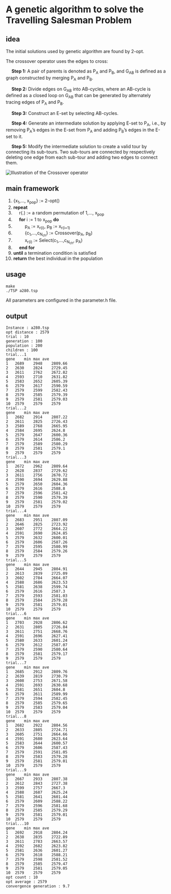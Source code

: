 # A genetic algorithm to solve the Travelling Salesman Problem

## idea

The initial solutions used by genetic algorithm  are found by 2-opt.

The crossover operator uses the edges to cross:

&emsp; **Step 1:** A pair of parents is denoted as P<sub>A</sub> and P<sub>B</sub>, and G<sub>AB</sub> is defined as a graph constructed by merging P<sub>A</sub> and P<sub>B</sub>.

&emsp; **Step 2:** Divide edges on G<sub>AB</sub> into AB-cycles, where an AB-cycle is defined as a closed loop on G<sub>AB</sub> that can be generated by alternately tracing edges of P<sub>A</sub> and P<sub>B</sub>.

&emsp; **Step 3:** Construct an E-set by selecting AB-cycles.

&emsp; **Step 4:** Generate an intermediate solution by applying E-set to P<sub>A</sub>, i.e., by removing P<sub>A</sub>’s edges in the E-set from P<sub>A</sub> and adding P<sub>B</sub>’s edges in the E-set to it.

&emsp; **Step 5:** Modify the intermediate solution to create a valid tour by connecting its sub-tours. Two sub-tours are connected by respectively deleting one edge from each sub-tour and adding two edges to connect them.

![Illustration of the Crossover operator](https://github.com/ChengziHuang/geneticAlgorithm/blob/master/figure/combinate.png)

## main framework

1. {x<sub>1</sub>,..., x<sub>pop</sub>} := 2-opt()
2. **repeat**
3. &emsp; r(.) := a random permutation of 1,..., x<sub>pop</sub>
4. &emsp; **for** i := 1 to   x<sub>pop</sub> **do**
5. &emsp; &emsp; p<sub>A</sub> := x<sub>r(i)</sub>, p<sub>B</sub> := x<sub>r(i+1)</sub>
6. &emsp; &emsp; {c<sub>1</sub>,...,c<sub>N<sub>ch</sub></sub>} := Crossover(p<sub>A</sub>, p<sub>B</sub>)
7. &emsp; &emsp; x<sub>r(i)</sub> := Select(c<sub>1</sub>,...,c<sub>N<sub>ch</sub></sub>, p<sub>A</sub>)
8. &emsp; **end for**
9. **until** a termination condition is satisfied
10. **return** the best individual in the population

## usage

```shell
make
./TSP a280.tsp
```

All parameters are configured in the parameter.h file.

## output

```
Instance : a280.tsp
opt distance : 2579
trial : 10
generation : 100
population : 200
children : 100
trial...1
gene	min	max	ave
1	2689	2948	2809.66
2	2630	2824	2729.45
3	2611	2762	2672.82
4	2593	2710	2631.82
5	2583	2652	2605.39
6	2579	2617	2590.59
7	2579	2599	2582.43
8	2579	2585	2579.39
9	2579	2581	2579.03
10	2579	2579	2579
trial...2
gene	min	max	ave
1	2682	2914	2807.22
2	2611	2825	2726.43
3	2589	2768	2665.95
4	2584	2695	2624.8
5	2579	2647	2600.36
6	2579	2614	2586.2
7	2579	2589	2580.29
8	2579	2581	2579.1
9	2579	2579	2579
trial...3
gene	min	max	ave
1	2672	2962	2809.64
2	2628	2837	2729.62
3	2611	2756	2670.72
4	2590	2694	2629.88
5	2579	2650	2604.36
6	2579	2616	2588.8
7	2579	2596	2581.42
8	2579	2590	2579.39
9	2579	2581	2579.02
10	2579	2579	2579
trial...4
gene	min	max	ave
1	2683	2951	2807.09
2	2646	2825	2723.92
3	2607	2772	2664.22
4	2591	2690	2624.85
5	2579	2632	2600.01
6	2579	2606	2587.26
7	2579	2595	2580.99
8	2579	2584	2579.26
9	2579	2579	2579
trial...5
gene	min	max	ave
1	2644	2945	2804.91
2	2613	2839	2725.09
3	2602	2784	2664.07
4	2588	2686	2623.53
5	2581	2638	2599.74
6	2579	2616	2587.3
7	2579	2593	2581.03
8	2579	2584	2579.28
9	2579	2581	2579.01
10	2579	2579	2579
trial...6
gene	min	max	ave
1	2703	2928	2806.62
2	2631	2805	2726.84
3	2611	2751	2668.76
4	2591	2696	2627.41
5	2580	2633	2601.24
6	2579	2612	2587.07
7	2579	2590	2580.64
8	2579	2581	2579.17
9	2579	2579	2579
trial...7
gene	min	max	ave
1	2685	2912	2809.76
2	2639	2819	2730.79
3	2608	2753	2671.58
4	2591	2693	2630.68
5	2581	2651	2604.8
6	2579	2611	2589.99
7	2579	2594	2582.45
8	2579	2585	2579.65
9	2579	2583	2579.04
10	2579	2579	2579
trial...8
gene	min	max	ave
1	2682	2922	2804.56
2	2633	2805	2724.71
3	2605	2751	2664.66
4	2591	2680	2623.64
5	2583	2644	2600.57
6	2579	2606	2587.43
7	2579	2591	2581.05
8	2579	2583	2579.28
9	2579	2581	2579.01
10	2579	2579	2579
trial...9
gene	min	max	ave
1	2667	2933	2807.38
2	2612	2843	2727.38
3	2599	2757	2667.3
4	2588	2687	2625.24
5	2581	2641	2601.44
6	2579	2609	2588.22
7	2579	2596	2581.68
8	2579	2585	2579.29
9	2579	2581	2579.01
10	2579	2579	2579
trial...10
gene	min	max	ave
1	2692	2918	2804.24
2	2638	2835	2722.89
3	2611	2783	2663.57
4	2592	2682	2623.82
5	2581	2636	2601.27
6	2579	2618	2588.21
7	2579	2598	2581.52
8	2579	2585	2579.47
9	2579	2581	2579.05
10	2579	2579	2579
opt count : 10
opt average : 2579
convergence generation : 9.7
```
